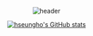 <div align="center">

  ![header](https://capsule-render.vercel.app/api?type=waving&theme=onedark&height=300&section=header&text=Welcome!!&fontSize=90)
  
  [![hseungho's GitHub stats](https://github-readme-stats.vercel.app/api?username=hseungho&theme=graywhite)](https://github.com/anuraghazra/github-readme-stats)

</div>
